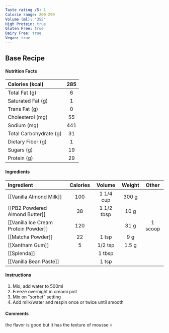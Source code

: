 ```yaml
---
Taste rating /5: 1
Calorie range: 200-299
Volume (ml): "355"
High Protein: true
Gluten Free: true
Dairy Free: true
Vegan: true
---
```

## Base Recipe
#### Nutrition Facts
| Calories (kcal) | 285 |
| :-- | :--: |
| Total Fat (g) | 6 |
| Saturated Fat (g) | 1 |
| Trans Fat (g) | 0 |
| Cholesterol (mg) | 55 |
| Sodium (mg) | 441 |
| Total Carbohydrate (g) | 31 |
| Dietary Fiber (g) | 1 |
| Sugars (g) | 19 |
| Protein (g) | 29 |
#### Ingredients
| Ingredient                           | Calories |   Volume   | Weight |  Other  |
| :----------------------------------- | :------: | :--------: | :----: | :-----: |
| [[Vanilla Almond Milk]]              |   100    | 1 1/4 cup  | 300 g  |         |
| [[PB2 Powdered Almond Butter]]       |    38    | 1 1/2 tbsp |  10 g  |         |
| [[Vanilla Ice Cream Protein Powder]] |   120    |            |  31 g  | 1 scoop |
| [[Matcha Powder]]                    |    22    |   1 tsp    |  9 g   |         |
| [[Xantham Gum]]                      |    5     |  1/2 tsp   | 1.5 g  |         |
| [[Splenda]]                          |          |   1 tbsp   |        |         |
| [[Vanilla Bean Paste]]               |          |   1 tsp    |        |         |
#### Instructions

1. Mix; add water to 500ml
2. Freeze overnight in creami pint
3. Mix on "sorbet" setting
4. Add milk/water and respin once or twice until smooth

#### Comments

the flavor is good but it has the texture of mousse 💀